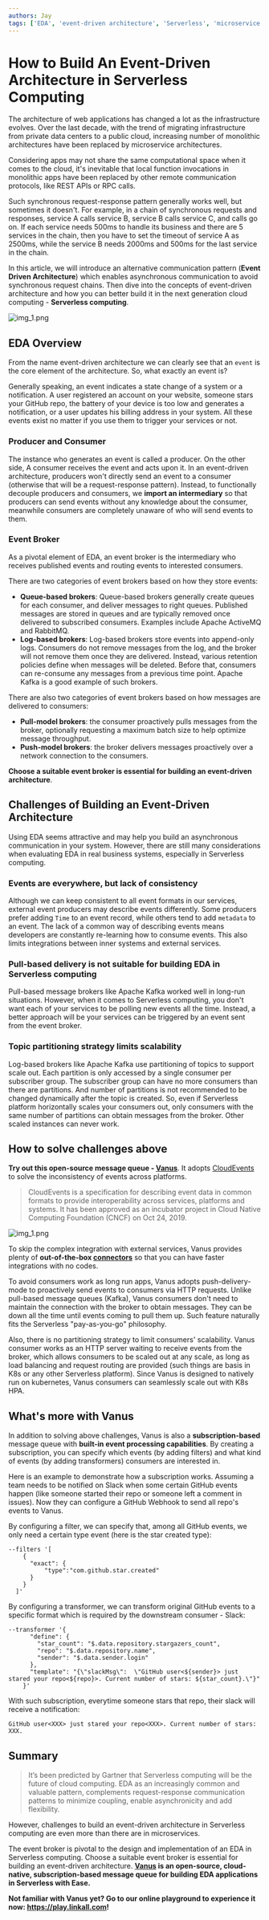 ```yaml
---
authors: Jay
tags: ['EDA', 'event-driven architecture', 'Serverless', 'microservice']
---
```


# How to Build An Event-Driven Architecture in Serverless Computing

The architecture of web applications has changed a lot as the infrastructure evolves. Over the last decade, with the trend of migrating 
infrastructure from private data centers to a public cloud, increasing number of monolithic architectures have
been replaced by microservice architectures.

Considering apps may not share the same computational space when it comes to the cloud, it's inevitable that local function invocations in monolithic apps
have been replaced by other remote communication protocols, like REST APIs or RPC calls.

Such synchronous request-response pattern generally works well, but sometimes it doesn't. For example, in a chain of synchronous 
requests and responses, service A calls service B, service B calls service C, and calls go on. If each service needs 500ms to handle its business and
there are 5 services in the chain, then you have to set the timeout of service A as 2500ms, while the service B needs 2000ms and
500ms for the last service in the chain.

In this article, we will introduce an alternative communication pattern (**Event Driven Architecture**) which enables asynchronous communication to avoid synchronous request chains.
Then dive into the concepts of event-driven architecture and how you can better build it in the next generation cloud computing - **Serverless computing**.

![img_1.png](eda-serverless.png)
<!--truncate-->

## EDA Overview

From the name event-driven architecture we can clearly see that an `event` is the core element of the architecture.
So, what exactly an event is?

Generally speaking, an event indicates a state change of a system or a notification. A user registered an account on your website, someone
stars your GitHub repo, the battery of your device is too low and generates a notification, or a user updates his billing address in your system.
All these events exist no matter if you use them to trigger your services or not.

### Producer and Consumer

The instance who generates an event is called a producer. On the other side, A consumer receives the event and acts upon it.
In an event-driven architecture, producers won't directly send an event to a consumer (otherwise that will be a request-response pattern). 
Instead, to functionally decouple producers and consumers, we **import an intermediary** so that producers can send events without
any knowledge about the consumer, meanwhile consumers are completely unaware of who will send events to them. 

### Event Broker

As a pivotal element of EDA, an event broker is the intermediary who receives published events and routing events to interested consumers.

There are two categories of event brokers based on how they store events:

- **Queue-based brokers**: Queue-based brokers generally create queues for each consumer, and deliver messages to right
queues. Published messages are stored in queues and are typically removed once delivered to subscribed consumers. Examples
include Apache ActiveMQ and RabbitMQ.
- **Log-based brokers**: Log-based brokers store events into append-only logs. Consumers do not remove messages from the log, 
and the broker will not remove them once they are delivered. Instead, various retention policies define when messages will
be deleted. Before that, consumers can re-consume any messages from a previous time point. Apache Kafka is a good example of
such brokers.

There are also two categories of event brokers based on how messages are delivered to consumers:

- **Pull-model brokers**: the consumer proactively pulls messages from the broker, optionally requesting a maximum 
batch size to help optimize message throughput.
- **Push-model brokers**: the broker delivers messages proactively over a network connection to the consumers.

**Choose a suitable event broker is essential for building an event-driven architecture**.

## Challenges of Building an Event-Driven Architecture

Using EDA seems attractive and may help you build an asynchronous communication in your system. However, there are still
many considerations when evaluating EDA in real business systems, especially in Serverless computing.

### Events are everywhere, but lack of consistency

Although we can keep consistent to all event formats in our services, external event producers may describe events differently.
Some producers prefer adding `Time` to an event record, while others tend to add `metadata` to an event. 
The lack of a common way of describing events means developers are constantly re-learning how to consume events.
This also limits integrations between inner systems and external services.

### Pull-based delivery is not suitable for building EDA in Serverless computing

Pull-based message brokers like Apache Kafka worked well in long-run situations. However, when it comes to Serverless computing,
you don't want each of your services to be polling new events all the time. Instead, a better approach will be your
services can be triggered by an event sent from the event broker.

### Topic partitioning strategy limits scalability

Log-based brokers like Apache Kafka use partitioning of topics to support scale out. Each partition is only accessed by a single consumer per subscriber group.
The subscriber group can have no more consumers than there are partitions. And number of partitions is not recommended to be changed dynamically after the topic is created.
So, even if Serverless platform horizontally scales your consumers out, only consumers with the same number of partitions can obtain messages from the broker. Other scaled
instances can never work.

## How to solve challenges above

**Try out this open-source message queue - [Vanus](https://github.com/linkall-labs/vanus)**. It adopts [CloudEvents](https://cloudevents.io/) to solve the inconsistency of events across platforms. 

> CloudEvents is a specification for describing event data in common formats to provide interoperability across services, platforms and systems.
It has been approved as an incubator project in Cloud Native Computing Foundation (CNCF) on Oct 24, 2019.

![img_1.png](img.png)

To skip the complex integration with external services, Vanus provides plenty of **out-of-the-box [connectors](https://github.com/linkall-labs/vanus-connect)** so that you can have faster integrations with no codes.

To avoid consumers work as long run apps, Vanus adopts push-delivery-mode to proactively send events to consumers via HTTP requests. Unlike pull-based message queues (Kafka), Vanus consumers
don't need to maintain the connection with the broker to obtain messages. They can be down all the time until events coming to pull them up.
Such feature naturally fits the Serverless "pay-as-you-go" philosophy.

Also, there is no partitioning strategy to limit consumers' scalability. Vanus consumer works as an HTTP server waiting to
receive events from the broker, which allows consumers to be scaled out at any scale, as long as load balancing and request routing are
provided (such things are basis in K8s or any other Serverless platform). Since Vanus is designed to natively run on kubernetes,
Vanus consumers can seamlessly scale out with K8s HPA.

## What's more with Vanus

In addition to solving above challenges, Vanus is also a **subscription-based** message queue with **built-in event processing capabilities**.
By creating a subscription, you can specify which events (by adding filters) and what kind of events (by adding transformers) consumers are interested in.

Here is an example to demonstrate how a subscription works. Assuming a team needs to be notified on Slack when some certain
GitHub events happen (like someone started their repo or someone left a comment in issues). Now they can configure a 
GitHub Webhook to send all repo's events to Vanus. 

By configuring a filter, we can specify that, among all GitHub events, we only need a certain type event (here is the star created type):
```shell
--filters '[
    {
      "exact": {
          "type":"com.github.star.created"
      }
    }
  ]'
```
By configuring a transformer, we can transform original GitHub events to a specific format which is required by the downstream consumer - Slack:
```shell
--transformer '{
      "define": {
        "star_count": "$.data.repository.stargazers_count",
        "repo": "$.data.repository.name",
        "sender": "$.data.sender.login"
      },
      "template": "{\"slackMsg\":  \"GitHub user<${sender}> just stared your repo<${repo}>. Current number of stars: ${star_count}.\"}"
    }' 
```

With such subscription, everytime someone stars that repo, their slack will receive a notification:
```shell
GitHub user<XXX> just stared your repo<XXX>. Current number of stars: XXX.
```

## Summary

> It’s been predicted by Gartner that Serverless computing will be the future of cloud computing. EDA as an increasingly common and valuable pattern, complements 
request-response communication patterns to minimize coupling, enable asynchronicity and add flexibility. 

However, challenges to build an event-driven architecture in Serverless computing are even more than there are in microservices.

The event broker is pivotal to the design and implementation of an EDA in Serverless computing. Choose a suitable event broker is essential for building an event-driven architecture.
**[Vanus](https://github.com/linkall-labs/vanus) is an open-source, cloud-native, subscription-based message queue for building EDA applications in Serverless with Ease.**

**Not familiar with Vanus yet? Go to our online playground to experience it now: https://play.linkall.com!**